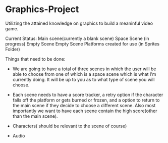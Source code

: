 # Graphics-Project
Utilizing the attained knowledge on graphics to build a meaninful video game.

Current Status:
Main scene(currently a blank scene)
Space Scene (in progress)
Empty Scene
Empty Scene
Platforms created for use (in Sprites Folder)

Things that need to be done:

- We are going to have a total of three scenes in which the user will be able to choose from one of which is a space scene which is what I'm currently doing. It will be up to you as to what type of scene you will choose. 

- Each scene needs to have a score tracker, a retry option if the character falls off the platform or gets burned or frozen, and a option to return to the main scene if they decide to choose a different scene. Also most importantly we want to have each scene contain the high score(other than the main scene).

- Characters( should be relevant to the scene of course)

- Audio 

